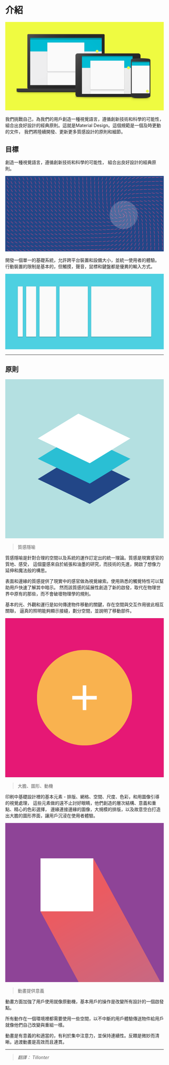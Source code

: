 # 介紹

![Intro](/images/introduction/materialdesign-goals-landingimage_large_xhdpi.png)


我們挑戰自己，為我們的用戶創造一種視覺語言，遵循創新技術和科學的可能性，
組合出良好設計的經典原則。這就是Material Design。這個規範是一個及時更動的文件，
我們將陸續開發、更新更多質感設計的原則和細節。
 

## 目標

創造一種視覺語言，遵循創新技術和科學的可能性，
組合出良好設計的經典原則。

![Goal](/images/introduction/materialdesign-goals-swirlanddot_large_xhdpi.png)


開發一個單一的基礎系統，允許跨平台裝置和設備大小，並統一使用者的體驗。
行動裝置的限制是基本的，但觸摸，聲音，鼠標和鍵盤都是優異的輸入方式。


![](/images/introduction/materialdesign-goals-cutrectangles_large_xhdpi.png)

----

## 原則

![Principles](/images/introduction/materialdesign-principles-layersquares_large_xhdpi.png)

> 質感隱喻

質感隱喻是針對合理的空間以及系統的運作訂定出的統一理論。質感是現實感官的質地、感受，
這個靈感來自於紙張和油墨的研究，而技術的先進，開啟了想像力延伸和魔法般的構思。 

表面和邊緣的質感提供了現實中的感官做為視覺線索。使用熟悉的觸覺特性可以幫助用戶快速了解其中暗示。
然而該質感的延展性創造了新的啟發，取代在物理世界中原有的那些，而不會破壞​​物理學的規則。 

基本的光、外觀和運行是如何傳達物件移動的關鍵，存在空間與交互作用彼此相互關聯，
逼真的照明能夠顯示接縫，劃分空間，並說明了移動部件。



![](/images/introduction/materialdesign-principles-circleplus_large_xhdpi.png)

> 大膽、圖形、動機

印刷中基礎設計裡的基本元素 - 排版、網格、空間、尺度、色彩，和用圖像引導的視覺處理，
這些元素做的遠不止討好眼睛，他們創造的層次結構、意義和重點、精心的色彩選擇，
邊緣連接邊緣的圖像，大規模的排版，以及故意空白打造出大膽的圖形界面，讓用戶沉浸在使用者體驗。 


![](/images/introduction/materialdesign-principles-flyingsquare_large_xhdpi.png)

> 動畫提供意義

動畫方面加強了用戶使用就像原動機，基本用戶的操作是改變所有設計的一個啟發點。

所有動作在一個環境裡都需要使用一些空間，以不中斷的用戶體驗傳送物件給用戶就像他們自己改變與重組一樣。

動畫是有意義的和適當的，有利於集中注意力，並保持連續性。反饋是微妙而清晰。過渡動畫是高效而且連貫。

----

> *翻譯： Tillonter*